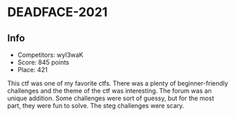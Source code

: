 # DEADFACE-2021

## Info
* Competitors: wyl3waK
* Score: 845 points
* Place: 421

This ctf was one of my favorite ctfs. There was a plenty of beginner-friendly challenges and the theme of the ctf was interesting. The forum was an unique addition. Some challenges were sort of guessy, but for the most part, they were fun to solve. The steg challenges were scary.
